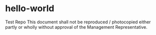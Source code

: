 # hello-world
Test Repo
This document shall not be reproduced / photocopied either partly or wholly without approval of the Management Representative.
